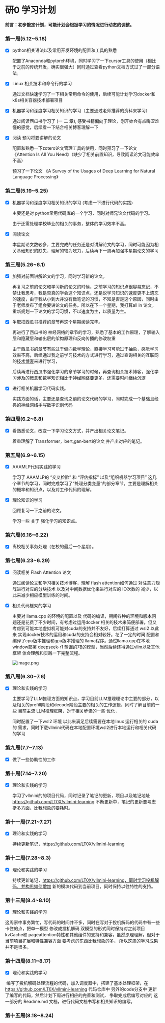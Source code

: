 # 研0 学习计划

**前言：初步敲定计划，可能计划会根据学习的情况进行动态的调整。**

### 第一周(5.12~5.18)

- [x] python相关语法以及常用开发环境的配置和工具的熟悉

  配置了Anaconda和pytorch环境，同时学习了一下cursor工具的使用（相比于之前的传统开发，确实很强大）同时通过查看python文档方式过了一部分语法，

- [x] Linux 相关技术和命令行的学习

  通过文档快速学习了一下相关常用命令的使用，后续可能计划学习docker和k8s相关容器技术部署项目 

- [x] 机器学习和深度学习相关知识的学习（主要通过老师推荐的资料来学习）

  通过阅读西瓜书学习了 (一  二 章),  感受书籍偏向于理论，刚开始会有点晦涩难懂的感觉，后续看一下结合相关博客理解一下

- [x] 阅读 预习将要讲解的论文 

  配置和熟悉一下zotero论文管理工具的使用，同时预习了一下论文 《Attention Is All You Need》（缺少了相关前置知识，导致阅读论文可能效率不高）

  预习了一下论文 《A Survey of the Usages of Deep Learning for  Natural Language Processing》

### 第二周(5.19~5.25)

- [x] 机器学习和深度学习相关知识的学习 (考虑一下进行代码的实践)

  主要还是对 python常用代码库的一个学习，同时对师兄论文代码的学习。

  由于还需处理学校毕业的相关的事务，整体的学习效率不高。

- [x] 阅读论文 

  本星期论文数较多，主要完成的任务还是对讲解论文的学习，同时可能因为相关基础知识的缺失，理解的较为吃力，后续再下一周再加强本星期论文的学习

### 第三周(5.26~6.1)

- [x] 加强对前面讲解论文的学习，同时学习新的论文。

  再复习之前的论文和学习新的论文的时候，之前学习的知识点很容易忘记，不禁让我思考，我是否真的学会这个知识点，还是说学习知识的速度更不上遗忘的速度，由于我从小到大并没有做笔记的习惯，不知是否是这个原因，同时由于老师发布了组会要讲论文的任务。所以在下一个星期，我打算all in 论文，重新规划一下论文的学习习惯，不以速度为主，以质量为主。

- [x] 争取把西瓜书推荐的章节再这个星期阅读完毕。

  再进行了西瓜书的 神经网络的章节的学习，熟悉了基本的工作原理，了解输入层和隐藏层和输出层的架构原理和反向传播的修改权重

  由于西瓜书的章节有些过于偏向数学理论，直接学习可能过于抽象，感觉学习效率不高，后续通过我之前学习技术的方式进行学习，通过查询相关的互联网的[技术博客](https://blog.csdn.net/illikang/article/details/82019945)来进行学习，

  后续再进行西瓜书强化学习的章节学习的时候，再查询相关技术博客，强化学习涉及的概念和数学知识相比于神经网络要更多，还需要时间继续沉淀

- [x] 进行相关机器学习代码实践。

  实践方面的话，主要还是查询之前的论文代码的学习，同时完成一个基础且经典的神经网络手写数字识别代码

### 第四周(6.2~6.8)

- [x] 看熟悉论文，改变一下学习论文方式，并产出相关论文笔记。

  着重理解了  Transformer，bert,gan-bert的论文 并产出对应的笔记。

### 第五周(6.9~6.15)

- [x] AAAMLP代码实践的学习

  学习了 AAAMLP的 “交叉检验” 和 “评估指标” 以及“组织机器学习项目” 这几个章节的学习，同时完成学习了“处理分类变量”的部分章节，主要是理解相关的概率和知识点，以及对工作代码的理解。

- [x] 理论知识的学习

  回顾复习一下之前的论文。

  学习一些 关于 强化学习的知识点。

### 第六周(6.16~6.22)

- [x] 离校相关事务处理（在校的最后一个星期）。

### 第七周(6.23~6.29)

- [x] 阅读相关  Flash Attention 论文

  通过阅读论文和学习相关技术博客，理解 flash attention如何通过 对注意力矩阵进行对应的分块技术 以及对中间数据优化来进行对应的 IO次数的 减少，以此来减少相应模型训练的时间。

- [x] 相关代码框架的学习

  主要对 llama.cpp 的环境的配置以及 代码的编译，期间各种的环境和版本问题还是花费了不少时间，有考虑过运用docker 相关的技术来简便部署，但又考虑到可能本地虚拟机可能对cuda的支持并不友好，后续打算通过 wsl2 以此来 实现docker技术的运用和cuda的支持会相对较好。花了一定的时间 配置和编译了cpu版本推理和gpu版本推理的 llama程序。通过llama.cpp在本地window部署 deepseek-r1 蒸馏的7B的模型，当然后续还得通过vllm以及其他框架 体会理解和实践一下完整流程。 

  ![image.png](https://p9-juejin.byteimg.com/tos-cn-i-k3u1fbpfcp/1daf5baacc414c6f828e254370a047ac~tplv-k3u1fbpfcp-watermark.image?) 

### 第八周(6.30~7.6)

- [x] 理论和实践的学习

    主要学习了LLM推理方面的知识点，学习目前LLM推理理论中主要的部分，以及相关的prefill阶段和decode阶段主要的相关的工作逻辑，同时了解目前的一些 目前主流 LLM推理框架，对于相关步骤的一些 优化，

     同时配置了一下wsl2 环境 以此来满足后续需要在本地linux 运行相关的 cuda的 需求，同时下载vllmini代码在本地配置环境wsl2进行本地运行和相关代码的学习

### 第九周(7.7~7.13)

- [x] 做了一些协助性的工作

###  第十周(7.14~7.20)

- [x] 理论和实践的学习

  学习了vllmini的的项目代码，同时记录了笔记的更新，项目以及笔记地址 https://github.com/LT0X/vllmini-learning   不断更新中，笔记的更新要考虑挺多方面，比我想象的要耗时。

### 第十一周(7.21~7.27)

- [x] 理论和实践的学习

  持续更新笔记，https://github.com/LT0X/vllmini-learning 

### 第十二周(7.28~8.3)

- [x] 理论和实践的学习

  持续更新笔记，https://github.com/LT0X/vllmini-learning，同时学习投机解码，并构思如何增加 新的模块代码到当前项目，同时保持以往特性的支持。

### 第十三周(8.4~8.10)

- [x] 理论和实践的学习

​	这周家中事务繁忙，写代码的时间并不多，同时在写对于投机解码的代码中有一些卡住的点，把单一模型 修改成投机解码 双模型的形式同时保持对之前项目 kvCache和 pageattention特性和其他组件的支持和兼容，虽然原理理解，但对于当前项目扩展和特性兼容方面 要考虑的东西比我想象的多， 所以这周的学习成果并不是很多。

### 第十四周(8.11~8.17)

- [x] 理论和实践的学习

​	编写了投机解码处理流程的代码，加入调度器中，搭建了基本处理框架，在 https://github.com/LT0X/vllmini-learning 代码仓库中 另外的code分支中 更新了编写的代码，然后计划下周进行相应的完善和测试， 争取完成后编写对应的 这一部分的 Readme.md 文档，进行代码文档书写和相关知识的编写。

### 第十五周(8.18~8.24)
